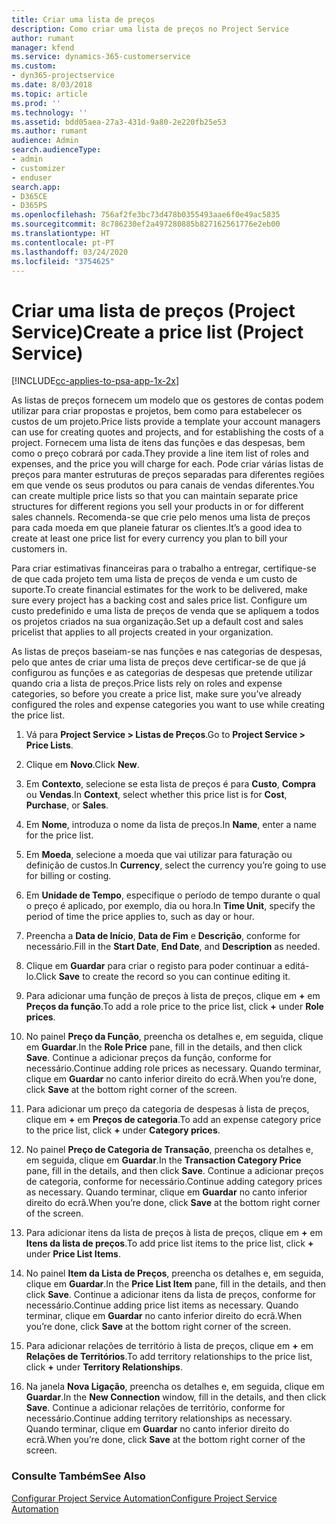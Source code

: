 ```yaml
---
title: Criar uma lista de preços
description: Como criar uma lista de preços no Project Service
author: rumant
manager: kfend
ms.service: dynamics-365-customerservice
ms.custom:
- dyn365-projectservice
ms.date: 8/03/2018
ms.topic: article
ms.prod: ''
ms.technology: ''
ms.assetid: bdd05aea-27a3-431d-9a80-2e220fb25e53
ms.author: rumant
audience: Admin
search.audienceType:
- admin
- customizer
- enduser
search.app:
- D365CE
- D365PS
ms.openlocfilehash: 756af2fe3bc73d478b0355493aae6f0e49ac5835
ms.sourcegitcommit: 8c786230ef2a497280885b827162561776e2eb00
ms.translationtype: HT
ms.contentlocale: pt-PT
ms.lasthandoff: 03/24/2020
ms.locfileid: "3754625"
---
```

# <a name="create-a-price-list-project-service"></a><span data-ttu-id="7f390-103">Criar uma lista de preços (Project Service)</span><span class="sxs-lookup"><span data-stu-id="7f390-103">Create a price list (Project Service)</span></span>

[!INCLUDE[cc-applies-to-psa-app-1x-2x](../includes/cc-applies-to-psa-app-1x-2x.md)]

<span data-ttu-id="7f390-104">As listas de preços fornecem um modelo que os gestores de contas podem utilizar para criar propostas e projetos, bem como para estabelecer os custos de um projeto.</span><span class="sxs-lookup"><span data-stu-id="7f390-104">Price lists provide a template your account managers can use for creating quotes and projects, and for establishing the costs of a project.</span></span> <span data-ttu-id="7f390-105">Fornecem uma lista de itens das funções e das despesas, bem como o preço cobrará por cada.</span><span class="sxs-lookup"><span data-stu-id="7f390-105">They provide a line item list of roles and expenses, and the price you will charge for each.</span></span> <span data-ttu-id="7f390-106">Pode criar várias listas de preços para manter estruturas de preços separadas para diferentes regiões em que vende os seus produtos ou para canais de vendas diferentes.</span><span class="sxs-lookup"><span data-stu-id="7f390-106">You can create multiple price lists so that you can maintain separate price structures for different regions you sell your products in or for different sales channels.</span></span> <span data-ttu-id="7f390-107">Recomenda-se que crie pelo menos uma lista de preços para cada moeda em que planeie faturar os clientes.</span><span class="sxs-lookup"><span data-stu-id="7f390-107">It’s a good idea to create at least one price list for every currency you plan to bill your customers in.</span></span>  
  
<span data-ttu-id="7f390-108">Para criar estimativas financeiras para o trabalho a entregar, certifique-se de que cada projeto tem uma lista de preços de venda e um custo de suporte.</span><span class="sxs-lookup"><span data-stu-id="7f390-108">To create financial estimates for the work to be delivered, make sure every project has a backing cost and sales price list.</span></span> <span data-ttu-id="7f390-109">Configure um custo predefinido e uma lista de preços de venda que se apliquem a todos os projetos criados na sua organização.</span><span class="sxs-lookup"><span data-stu-id="7f390-109">Set up a default cost and sales pricelist that applies to all projects created in your organization.</span></span>  
  
<span data-ttu-id="7f390-110">As listas de preços baseiam-se nas funções e nas categorias de despesas, pelo que antes de criar uma lista de preços deve certificar-se de que já configurou as funções e as categorias de despesas que pretende utilizar quando cria a lista de preços.</span><span class="sxs-lookup"><span data-stu-id="7f390-110">Price lists rely on roles and expense categories, so before you create a price list, make sure you’ve already configured the roles and expense categories you want to use while creating the price list.</span></span>  
  
1.  <span data-ttu-id="7f390-111">Vá para **Project Service > Listas de Preços**.</span><span class="sxs-lookup"><span data-stu-id="7f390-111">Go to **Project Service > Price Lists**.</span></span>  
  
2.  <span data-ttu-id="7f390-112">Clique em **Novo**.</span><span class="sxs-lookup"><span data-stu-id="7f390-112">Click **New**.</span></span>  
  
3.  <span data-ttu-id="7f390-113">Em **Contexto**, selecione se esta lista de preços é para **Custo**, **Compra** ou **Vendas**.</span><span class="sxs-lookup"><span data-stu-id="7f390-113">In **Context**, select whether this price list is for **Cost**, **Purchase**, or **Sales**.</span></span>  
  
4.  <span data-ttu-id="7f390-114">Em **Nome**, introduza o nome da lista de preços.</span><span class="sxs-lookup"><span data-stu-id="7f390-114">In **Name**, enter a name for the price list.</span></span>  
  
5.  <span data-ttu-id="7f390-115">Em **Moeda**, selecione a moeda que vai utilizar para faturação ou definição de custos.</span><span class="sxs-lookup"><span data-stu-id="7f390-115">In **Currency**, select the currency you’re going to use for billing or costing.</span></span>  
  
6.  <span data-ttu-id="7f390-116">Em **Unidade de Tempo**, especifique o período de tempo durante o qual o preço é aplicado, por exemplo, dia ou hora.</span><span class="sxs-lookup"><span data-stu-id="7f390-116">In **Time Unit**, specify the period of time the price applies to, such as day or hour.</span></span>  
  
7.  <span data-ttu-id="7f390-117">Preencha a **Data de Início**, **Data de Fim** e **Descrição**, conforme for necessário.</span><span class="sxs-lookup"><span data-stu-id="7f390-117">Fill in the **Start Date**, **End Date**, and **Description** as needed.</span></span>  
  
8.  <span data-ttu-id="7f390-118">Clique em **Guardar** para criar o registo para poder continuar a editá-lo.</span><span class="sxs-lookup"><span data-stu-id="7f390-118">Click **Save** to create the record so you can continue editing it.</span></span>  
  
9. <span data-ttu-id="7f390-119">Para adicionar uma função de preços à lista de preços, clique em **+** em **Preços da função**.</span><span class="sxs-lookup"><span data-stu-id="7f390-119">To add a role price to the price list, click **+** under **Role prices**.</span></span>  
  
10. <span data-ttu-id="7f390-120">No painel **Preço da Função**, preencha os detalhes e, em seguida, clique em **Guardar**.</span><span class="sxs-lookup"><span data-stu-id="7f390-120">In the **Role Price** pane, fill in the details, and then click **Save**.</span></span> <span data-ttu-id="7f390-121">Continue a adicionar preços da função, conforme for necessário.</span><span class="sxs-lookup"><span data-stu-id="7f390-121">Continue adding role prices as necessary.</span></span> <span data-ttu-id="7f390-122">Quando terminar, clique em **Guardar** no canto inferior direito do ecrã.</span><span class="sxs-lookup"><span data-stu-id="7f390-122">When you’re done, click **Save** at the bottom right corner of the screen.</span></span>  
  
11. <span data-ttu-id="7f390-123">Para adicionar um preço da categoria de despesas à lista de preços, clique em **+** em **Preços de categoria**.</span><span class="sxs-lookup"><span data-stu-id="7f390-123">To add an expense category price to the price list, click **+** under **Category prices**.</span></span>  
  
12. <span data-ttu-id="7f390-124">No painel **Preço de Categoria de Transação**, preencha os detalhes e, em seguida, clique em **Guardar**.</span><span class="sxs-lookup"><span data-stu-id="7f390-124">In the **Transaction Category Price** pane, fill in the details, and then click **Save**.</span></span> <span data-ttu-id="7f390-125">Continue a adicionar preços de categoria, conforme for necessário.</span><span class="sxs-lookup"><span data-stu-id="7f390-125">Continue adding category prices as necessary.</span></span> <span data-ttu-id="7f390-126">Quando terminar, clique em **Guardar** no canto inferior direito do ecrã.</span><span class="sxs-lookup"><span data-stu-id="7f390-126">When you’re done, click **Save** at the bottom right corner of the screen.</span></span>  
  
13. <span data-ttu-id="7f390-127">Para adicionar itens da lista de preços à lista de preços, clique em **+** em **Itens da lista de preços**.</span><span class="sxs-lookup"><span data-stu-id="7f390-127">To add price list items to the price list, click **+** under **Price List Items**.</span></span>  
  
14. <span data-ttu-id="7f390-128">No painel **Item da Lista de Preços**, preencha os detalhes e, em seguida, clique em **Guardar**.</span><span class="sxs-lookup"><span data-stu-id="7f390-128">In the **Price List Item** pane, fill in the details, and then click **Save**.</span></span> <span data-ttu-id="7f390-129">Continue a adicionar itens da lista de preços, conforme for necessário.</span><span class="sxs-lookup"><span data-stu-id="7f390-129">Continue adding price list items as necessary.</span></span> <span data-ttu-id="7f390-130">Quando terminar, clique em **Guardar** no canto inferior direito do ecrã.</span><span class="sxs-lookup"><span data-stu-id="7f390-130">When you’re done, click **Save** at the bottom right corner of the screen.</span></span>  
  
15. <span data-ttu-id="7f390-131">Para adicionar relações de território à lista de preços, clique em **+** em **Relações de Territórios**.</span><span class="sxs-lookup"><span data-stu-id="7f390-131">To add territory relationships to the price list, click **+** under **Territory Relationships**.</span></span>  
  
16. <span data-ttu-id="7f390-132">Na janela **Nova Ligação**, preencha os detalhes e, em seguida, clique em **Guardar**.</span><span class="sxs-lookup"><span data-stu-id="7f390-132">In the **New Connection** window, fill in the details, and then click **Save**.</span></span> <span data-ttu-id="7f390-133">Continue a adicionar relações de território, conforme for necessário.</span><span class="sxs-lookup"><span data-stu-id="7f390-133">Continue adding territory relationships as necessary.</span></span> <span data-ttu-id="7f390-134">Quando terminar, clique em **Guardar** no canto inferior direito do ecrã.</span><span class="sxs-lookup"><span data-stu-id="7f390-134">When you’re done, click **Save** at the bottom right corner of the screen.</span></span>  
  
### <a name="see-also"></a><span data-ttu-id="7f390-135">Consulte Também</span><span class="sxs-lookup"><span data-stu-id="7f390-135">See Also</span></span>  
 [<span data-ttu-id="7f390-136">Configurar Project Service Automation</span><span class="sxs-lookup"><span data-stu-id="7f390-136">Configure Project Service Automation</span></span>](../project-service/configure.md)
